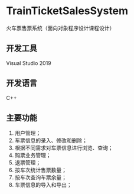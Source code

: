 # TrainTicketSalesSystem
火车票售票系统（面向对象程序设计课程设计）

## 开发工具
Visual Studio 2019

## 开发语言
C++

## 主要功能
1)	用户管理；
2)	车票信息的录入、修改和删除；
3)	根据不同需求对车票信息进行浏览、查询；
4)	购票业务管理；
5)	退票管理；
6)	按车次统计售票数量；
7)	按车次查询车票余量；
8)	车票信息的导入和导出；

